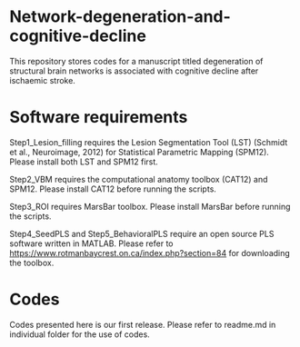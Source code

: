 # Network-degeneration-and-cognitive-decline
This repository stores codes for a manuscript titled degeneration of structural brain networks is associated with cognitive decline after ischaemic stroke.

# Software requirements
Step1_Lesion_filling requires the Lesion Segmentation Tool (LST) (Schmidt et al., Neuroimage, 2012) for Statistical Parametric Mapping (SPM12). Please install both LST and SPM12 first.

Step2_VBM requires the computational anatomy toolbox (CAT12) and SPM12. Please install CAT12 before running the scripts.

Step3_ROI requires MarsBar toolbox. Please install MarsBar before running the scripts.

Step4_SeedPLS and Step5_BehavioralPLS require an open source PLS software written in MATLAB. Please refer to https://www.rotmanbaycrest.on.ca/index.php?section=84 for downloading the toolbox.

# Codes
Codes presented here is our first release. Please refer to readme.md in individual folder for the use of codes.
